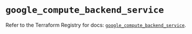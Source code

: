 # `google_compute_backend_service`

Refer to the Terraform Registry for docs: [`google_compute_backend_service`](https://registry.terraform.io/providers/hashicorp/google/6.14.1/docs/resources/compute_backend_service).
